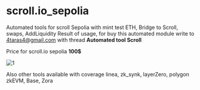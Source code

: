 # scroll.io_sepolia
Automated tools for scroll Sepolia with mint test ETH, Bridge to Scroll, swaps, AddLiquidity
Result of usage, for buy this automated module write to [4taras4@gmail.com](mailto:4taras4@gmail.com) with thread **Automated tool Scroll**

Price for scroll.io sepolia **100$**

![1](https://github.com/4taras4/scroll.io_sepolia/assets/6876979/564e9b9d-2a40-418a-a889-b5cff779188b)

Also other tools available with coverage linea, zk_synk, layerZero, polygon zkEVM, Base, Zora

